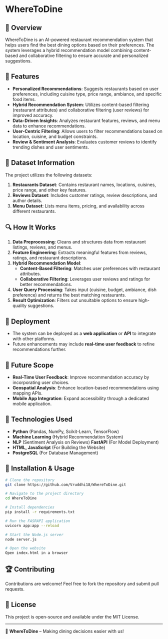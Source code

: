 # WhereToDine

## 📌 Overview
WhereToDine is an AI-powered restaurant recommendation system that helps users find the best dining options based on their preferences. The system leverages a hybrid recommendation model combining content-based and collaborative filtering to ensure accurate and personalized suggestions.

## 🎯 Features
- **Personalized Recommendations**: Suggests restaurants based on user preferences, including cuisine type, price range, ambiance, and specific food items.
- **Hybrid Recommendation System**: Utilizes content-based filtering (restaurant attributes) and collaborative filtering (user reviews) for improved accuracy.
- **Data-Driven Insights**: Analyzes restaurant features, reviews, and menu data to enhance recommendations.
- **User-Centric Filtering**: Allows users to filter recommendations based on location, cuisine, and budget constraints.
- **Review & Sentiment Analysis**: Evaluates customer reviews to identify trending dishes and user sentiments.

## 📂 Dataset Information
The project utilizes the following datasets:
1. **Restaurants Dataset**: Contains restaurant names, locations, cuisines, price range, and other key features.
2. **Reviews Dataset**: Includes customer ratings, review descriptions, and author details.
3. **Menu Dataset**: Lists menu items, pricing, and availability across different restaurants.

## 🔍 How It Works
1. **Data Preprocessing**: Cleans and structures data from restaurant listings, reviews, and menus.
2. **Feature Engineering**: Extracts meaningful features from reviews, ratings, and restaurant descriptions.
3. **Hybrid Recommendation Model**:
   - **Content-Based Filtering**: Matches user preferences with restaurant attributes.
   - **Collaborative Filtering**: Leverages user reviews and ratings for better recommendations.
4. **User Query Processing**: Takes input (cuisine, budget, ambiance, dish preference) and returns the best matching restaurants.
5. **Result Optimization**: Filters out unsuitable options to ensure high-quality suggestions.

## 🚀 Deployment
- The system can be deployed as a **web application** or **API** to integrate with other platforms.
- Future enhancements may include **real-time user feedback** to refine recommendations further.

## 📌 Future Scope
- **Real-Time User Feedback**: Improve recommendation accuracy by incorporating user choices.
- **Geospatial Analysis**: Enhance location-based recommendations using mapping APIs.
- **Mobile App Integration**: Expand accessibility through a dedicated mobile application.

## 🤖 Technologies Used
- **Python** (Pandas, NumPy, Scikit-Learn, TensorFlow)
- **Machine Learning** (Hybrid Recommendation System)
- **NLP** (Sentiment Analysis on Reviews) **FastAPI** (For Model Deployment)
- **HTML, JavaScript** (For Building the Website)
- **PostgreSQL** (For Database Management)

## 📌 Installation & Usage
```bash
# Clone the repository
git clone https://github.com/Vruddhi18/WhereToDine.git

# Navigate to the project directory
cd WhereToDine

# Install dependencies
pip install -r requirements.txt

# Run the FASRAPI application
uvicorn app:app --reload

# Start the Node.js server
node server.js

# Open the website
Open index.html in a browser
```

## 🏆 Contributing
Contributions are welcome! Feel free to fork the repository and submit pull requests.

## 📜 License
This project is open-source and available under the MIT License.

---
🔹 **WhereToDine** – Making dining decisions easier with us!


